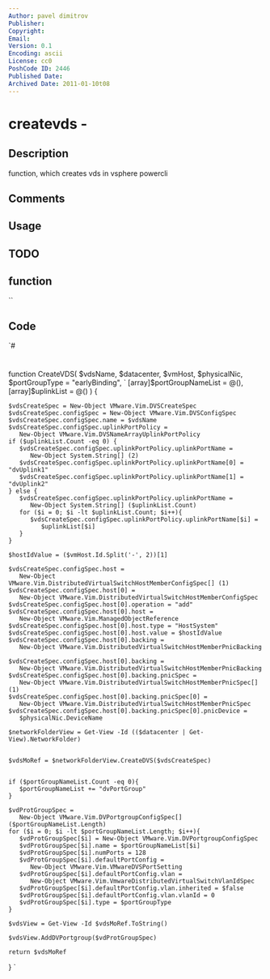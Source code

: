 ```yaml
---
Author: pavel dimitrov
Publisher: 
Copyright: 
Email: 
Version: 0.1
Encoding: ascii
License: cc0
PoshCode ID: 2446
Published Date: 
Archived Date: 2011-01-10t08
---
```


# createvds - 

## Description

function, which creates vds in vsphere powercli

## Comments



## Usage



## TODO



## function

``

## Code

`#
 #
 function CreateVDS(
    $vdsName, $datacenter, $vmHost, $physicalNic, $portGroupType = "earlyBinding", `
    [array]$portGroupNameList = @(),[array]$uplinkList = @() ) {
    
 
    $vdsCreateSpec = New-Object VMware.Vim.DVSCreateSpec
    $vdsCreateSpec.configSpec = New-Object VMware.Vim.DVSConfigSpec
    $vdsCreateSpec.configSpec.name = $vdsName
    $vdsCreateSpec.configSpec.uplinkPortPolicy = 
       New-Object VMware.Vim.DVSNameArrayUplinkPortPolicy
    if ($uplinkList.Count -eq 0) {
       $vdsCreateSpec.configSpec.uplinkPortPolicy.uplinkPortName = 
          New-Object System.String[] (2)
       $vdsCreateSpec.configSpec.uplinkPortPolicy.uplinkPortName[0] = "dvUplink1"
       $vdsCreateSpec.configSpec.uplinkPortPolicy.uplinkPortName[1] = "dvUplink2"
    } else {
       $vdsCreateSpec.configSpec.uplinkPortPolicy.uplinkPortName = 
          New-Object System.String[] ($uplinkList.Count)
       for ($i = 0; $i -lt $uplinkList.Count; $i++){
          $vdsCreateSpec.configSpec.uplinkPortPolicy.uplinkPortName[$i] = 
             $uplinkList[$i]
       }
    }
    
    $hostIdValue = ($vmHost.Id.Split('-', 2))[1]
 
    $vdsCreateSpec.configSpec.host = 
       New-Object VMware.Vim.DistributedVirtualSwitchHostMemberConfigSpec[] (1)
    $vdsCreateSpec.configSpec.host[0] = 
       New-Object VMware.Vim.DistributedVirtualSwitchHostMemberConfigSpec
    $vdsCreateSpec.configSpec.host[0].operation = "add"
    $vdsCreateSpec.configSpec.host[0].host = 
       New-Object VMware.Vim.ManagedObjectReference
    $vdsCreateSpec.configSpec.host[0].host.type = "HostSystem"
    $vdsCreateSpec.configSpec.host[0].host.value = $hostIdValue
    $vdsCreateSpec.configSpec.host[0].backing = 
       New-Object VMware.Vim.DistributedVirtualSwitchHostMemberPnicBacking
 
    $vdsCreateSpec.configSpec.host[0].backing = 
       New-Object VMware.Vim.DistributedVirtualSwitchHostMemberPnicBacking
    $vdsCreateSpec.configSpec.host[0].backing.pnicSpec = 
       New-Object VMware.Vim.DistributedVirtualSwitchHostMemberPnicSpec[] (1)
    $vdsCreateSpec.configSpec.host[0].backing.pnicSpec[0] = 
       New-Object VMware.Vim.DistributedVirtualSwitchHostMemberPnicSpec
    $vdsCreateSpec.configSpec.host[0].backing.pnicSpec[0].pnicDevice = 
       $physicalNic.DeviceName
 
    $networkFolderView = Get-View -Id (($datacenter | Get-View).NetworkFolder)
    
 
    $vdsMoRef = $networkFolderView.CreateDVS($vdsCreateSpec)
 
    
    if ($portGroupNameList.Count -eq 0){
       $portGroupNameList += "dvPortGroup"
    }
 
    $vdProtGroupSpec = 
       New-Object VMware.Vim.DVPortgroupConfigSpec[] ($portGroupNameList.Length)
    for ($i = 0; $i -lt $portGroupNameList.Length; $i++){
       $vdProtGroupSpec[$i] = New-Object VMware.Vim.DVPortgroupConfigSpec
       $vdProtGroupSpec[$i].name = $portGroupNameList[$i]
       $vdProtGroupSpec[$i].numPorts = 128
       $vdProtGroupSpec[$i].defaultPortConfig = 
          New-Object VMware.Vim.VMwareDVSPortSetting
       $vdProtGroupSpec[$i].defaultPortConfig.vlan = 
          New-Object VMware.Vim.VmwareDistributedVirtualSwitchVlanIdSpec
       $vdProtGroupSpec[$i].defaultPortConfig.vlan.inherited = $false
       $vdProtGroupSpec[$i].defaultPortConfig.vlan.vlanId = 0
       $vdProtGroupSpec[$i].type = $portGroupType
    }
 
    $vdsView = Get-View -Id $vdsMoRef.ToString()
 
    $vdsView.AddDVPortgroup($vdProtGroupSpec)
 
    return $vdsMoRef
 }
`

